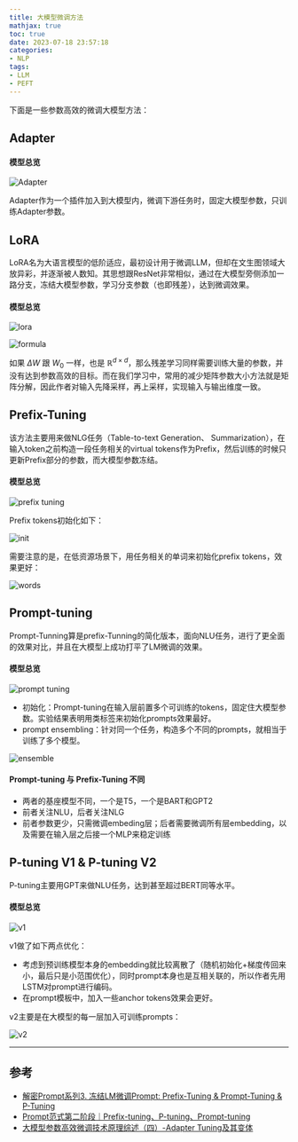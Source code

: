 ```yaml
---
title: 大模型微调方法
mathjax: true
toc: true
date: 2023-07-18 23:57:18
categories:
- NLP
tags:
- LLM
- PEFT
---
```


下面是一些参数高效的微调大模型方法：

<!--more-->

## Adapter

#### 模型总览
![Adapter](https://github.com/TransformersWsz/picx-images-hosting/raw/master/image.1ocq1j9sds1s.webp)

Adapter作为一个插件加入到大模型内，微调下游任务时，固定大模型参数，只训练Adapter参数。

## LoRA
LoRA名为大语言模型的低阶适应，最初设计用于微调LLM，但却在文生图领域大放异彩，并逐渐被人数知。其思想跟ResNet非常相似，通过在大模型旁侧添加一路分支，冻结大模型参数，学习分支参数（也即残差），达到微调效果。

#### 模型总览
![lora](https://github.com/TransformersWsz/picx-images-hosting/raw/master/image.2nti7ywk7se0.webp)

![formula](https://github.com/TransformersWsz/picx-images-hosting/raw/master/image.6rua2cocjfs0.webp)

如果 $\Delta W$ 跟 $W_0$ 一样，也是 $\mathbb{R}^{d \times d}$，那么残差学习同样需要训练大量的参数，并没有达到参数高效的目标。而在我们学习中，常用的减少矩阵参数大小方法就是矩阵分解，因此作者对输入先降采样，再上采样，实现输入与输出维度一致。

## Prefix-Tuning
该方法主要用来做NLG任务（Table-to-text Generation、 Summarization），在输入token之前构造一段任务相关的virtual tokens作为Prefix，然后训练的时候只更新Prefix部分的参数，而大模型参数冻结。

#### 模型总览
![prefix tuning](https://github.com/TransformersWsz/picx-images-hosting/raw/master/image.1lj0d2s95wsg.webp)

Prefix tokens初始化如下：

![init](https://github.com/TransformersWsz/picx-images-hosting/raw/master/image.lq7qaw0w668.webp)

需要注意的是，在低资源场景下，用任务相关的单词来初始化prefix tokens，效果更好：

![words](https://github.com/TransformersWsz/picx-images-hosting/raw/master/image.36f27jncegw0.webp)

## Prompt-tuning
Prompt-Tunning算是prefix-Tunning的简化版本，面向NLU任务，进行了更全面的效果对比，并且在大模型上成功打平了LM微调的效果。

#### 模型总览
![prompt tuning](https://github.com/TransformersWsz/picx-images-hosting/raw/master/image.3w6seu3s3tm0.webp)

- 初始化：Prompt-tuning在输入层前置多个可训练的tokens，固定住大模型参数。实验结果表明用类标签来初始化prompts效果最好。
- prompt ensembling：针对同一个任务，构造多个不同的prompts，就相当于训练了多个模型。
  
![ensemble](https://github.com/TransformersWsz/picx-images-hosting/raw/master/image.5md9psbb9i40.webp)

#### Prompt-tuning 与 Prefix-Tuning 不同
- 两者的基座模型不同，一个是T5，一个是BART和GPT2
- 前者关注NLU，后者关注NLG
- 前者参数更少，只需微调embeding层；后者需要微调所有层embedding，以及需要在输入层之后接一个MLP来稳定训练

## P-tuning V1 & P-tuning V2
P-tuning主要用GPT来做NLU任务，达到甚至超过BERT同等水平。

#### 模型总览
![v1](https://github.com/TransformersWsz/picx-images-hosting/raw/master/image.6krujsjxqj40.webp)

v1做了如下两点优化：
- 考虑到预训练模型本身的embedding就比较离散了（随机初始化+梯度传回来小，最后只是小范围优化），同时prompt本身也是互相关联的，所以作者先用LSTM对prompt进行编码。
- 在prompt模板中，加入一些anchor tokens效果会更好。

v2主要是在大模型的每一层加入可训练prompts：

![v2](https://github.com/TransformersWsz/picx-images-hosting/raw/master/image.77uorheyphc0.webp)
___

## 参考
- [解密Prompt系列3. 冻结LM微调Prompt: Prefix-Tuning & Prompt-Tuning & P-Tuning](https://www.cnblogs.com/gogoSandy/p/17202169.html)
- [Prompt范式第二阶段｜Prefix-tuning、P-tuning、Prompt-tuning](https://zhuanlan.zhihu.com/p/400790006)
- [大模型参数高效微调技术原理综述（四）-Adapter Tuning及其变体](https://juejin.cn/post/7242677017057755191)